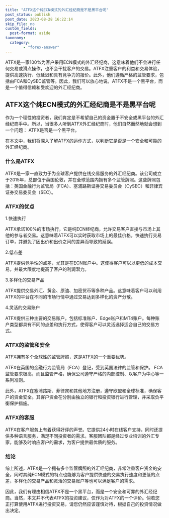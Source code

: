 ```yaml
---
title: "ATFX这个纯ECN模式的外汇经纪商是不是黑平台呢"
post_status: publish
post_date: 2023-08-28 16:22:14
skip_file: no
custom_fields: 
  post-format: aside
taxonomy:
  category:
        - "forex-answer"
---
```


ATFX是一家100%为客户采用ECN模式的外汇经纪商，这意味着他们不会进行任何交易或滑点操作，也不会干扰客户的交易。ATFX注重客户的利益和交易体验，提供高速执行、低延迟和具有竞争力的报价。此外，他们遵循严格的监管要求，包括由FCA和CySEC监管等。因此，我们可以放心地说，ATFX不是一个黑平台，而是一个值得信赖和受欢迎的外汇经纪商。

## ATFX这个纯ECN模式的外汇经纪商是不是黑平台呢

作为一个理性的投资者，我们肯定是不希望自己的资金置于不安全或黑平台的外汇经纪商手中。所以，当很多人听到ATFX外汇经纪商时，他们自然而然地就会想到一个问题： ATFX是否是一个黑平台。

在本文中，我们将深入了解ATFX的运作方式，以判断它是否是一个安全和可靠的外汇经纪商。

### 什么是ATFX

ATFX是一家一直致力于为全球客户提供在线交易服务的外汇经纪商。该公司成立于2015年，总部位于英国伦敦，并在全球范围内拥有多个监管牌照。这些牌照包括：英国金融行为监管局（FCA）、塞浦路斯证券交易委员会（CySEC）和菲律宾证券交易委员会（SEC）。

### ATFX的优点

1.快速执行

ATFX承诺100%的市场执行，它是纯ECN经纪商，允许交易客户直接与市场上其他的参与者交易。这意味着ATFX可以实时获取市场上的最佳价格，快速执行交易订单，并避免了因出价和出价之间的差异而导致的延误。

2.低点差

ATFX提供竞争性的点差，尤其是在ECN账户中。这使得客户可以以更低的成本交易，并最大限度地提高了客户的利润潜力。

3.多样化的交易产品

ATFX提供交易外汇、黄金、原油、加密货币等多种产品。这意味着客户可以利用ATFX的平台在不同的市场行情中通过交易达到多样化的资产分散。

4.灵活的交易账户

ATFX提供三种主要的交易账户，包括标准账户、Edge账户和MT4账户。每种账户类型都具有不同的点差和执行方式，使得客户可以灵活选择适合自己的交易方式。

### ATFX的监管和安全

ATFX拥有多个全球性的监管牌照，这是ATFX的一个重要优势。

ATFX在英国的金融行为监管局（FCA）登记，受到英国法律的监管和保护。 FCA监管要求极高，而且监管严格，确保公司遵守严格的内部控制、以客户为中心等一系列准则。

此外，ATFX在塞浦路斯、菲律宾和其他地方注册，遵守欧盟和全球标准，确保客户的资金安全。其客户资金在分别由独立的银行和投资银行进行管理，并采取负平衡保护措施。

### ATFX的客服

ATFX在客户服务上有着获得好评的声誉。它提供24小时在线客户支持，同时还提供多种语言服务，满足不同投资者的需求。客服团队都是经过专业培训的外汇专家，能够及时响应客户的需求，为客户提供最优质的服务。

### 结论

综上所述，ATFX是一个拥有多个监管牌照的外汇经纪商，非常注重客户资金的安全，同时其纯ECN模式的特点也能够为客户提供快速的交易执行速度和更低的点差，多样化的交易产品和灵活的交易账户等也可以满足客户的需求。

因此，我们有理由相信ATFX不是一个黑平台，而是一个安全和可靠的外汇经纪商。当然，本文并不代表ATFX的投资建议，仅作为对ATFX的一个评价。倘若您正打算使用ATFX进行投资交易，请您仍然应该谨慎对待，根据自己的投资情况做出决定。 
